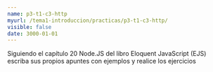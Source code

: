 ```yaml
---
name: p3-t1-c3-http
myurl: /tema1-introduccion/practicas/p3-t1-c3-http/
visible: false
date: 3000-01-01
---
```


Siguiendo el capítulo 20 Node.JS del libro Eloquent JavaScript (EJS) escriba sus propios apuntes con ejemplos y realice los ejercicios 
